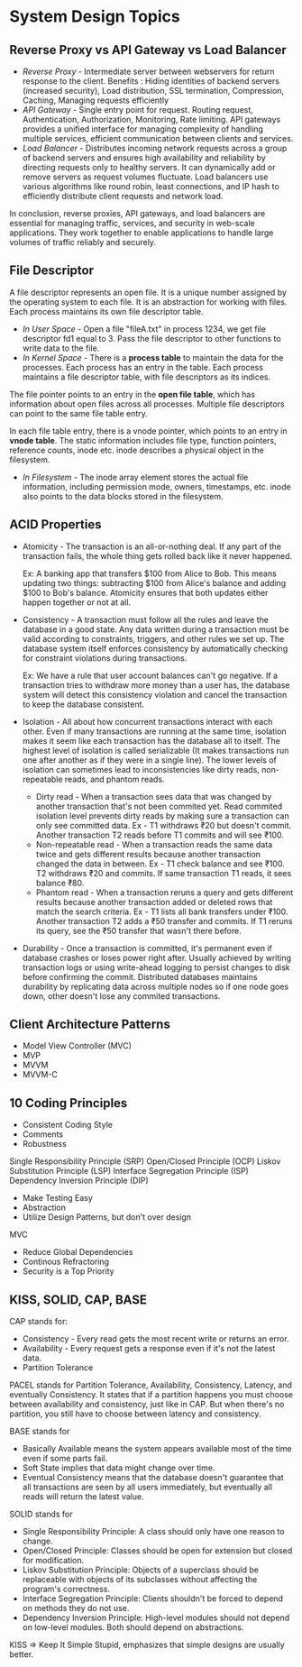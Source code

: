 # System Design Topics

## Reverse Proxy vs API Gateway vs Load Balancer

- *Reverse Proxy* - Intermediate server between webservers for return response to the client. Benefits : Hiding identities of backend servers (increased security), Load distribution, SSL termination, Compression, Caching, Managing requests efficiently 
- *API Gateway* - Single entry point for request. Routing request, Authentication, Authorization, Monitoring, Rate limiting. API gateways provides a unified interface for managing complexity of handling multiple services, efficient communication between clients and services.
- *Load Balancer* - Distributes incoming network requests across a group of backend servers and ensures high availability and reliability by directing requests only to healthy servers. It can dynamically add or remove servers as request volumes fluctuate. Load balancers use various algorithms like round robin, least connections, and IP hash to efficiently distribute client requests and network load.

In conclusion, reverse proxies, API gateways, and load balancers are essential for managing traffic, services, and security in web-scale applications. They work together to enable applications to handle large volumes of traffic reliably and securely.

## File Descriptor

A file descriptor represents an open file. It is a unique number assigned by the operating system to each file. It is an abstraction for working with files. Each process maintains its own file descriptor table. 

- *In User Space* - Open a file "fileA.txt" in process 1234, we get file descriptor fd1 equal to 3. Pass the file descriptor to other functions to write data to the file.
- *In Kernel Space* - There is a **process table** to maintain the data for the processes. Each process has an entry in the table. Each process maintains a file descriptor table, with file descriptors as its indices. 

The file pointer points to an entry in the **open file table**, which has information about open files across all processes. Multiple file descriptors can point to the same file table entry. 

In each file table entry, there is a vnode pointer, which points to an entry in **vnode table**. The static information includes file type, function pointers, reference counts, inode etc. inode describes a physical object in the filesystem.

- *In Filesystem* - The inode array element stores the actual file information, including permission mode, owners, timestamps, etc. inode also points to the data blocks stored in the filesystem.


## ACID Properties

- Atomicity - The transaction is an all-or-nothing deal. If any part of the transaction fails, the whole thing gets rolled back like it never happened.

  Ex: A banking app that transfers $100 from Alice to Bob. This means updating two things: subtracting $100 from Alice's balance and adding $100 to Bob's balance. Atomicity ensures that both updates either happen together or not at all.

- Consistency - A transaction must follow all the rules and leave the database in a good state. Any data written during a transaction must be valid according to constraints, triggers, and other rules we set up. The database system itself enforces consistency by automatically checking for constraint violations during transactions.

  Ex: We have a rule that user account balances can't go negative. If a transaction tries to withdraw more money than a user has, the database system will detect this consistency violation and cancel the transaction to keep the database consistent. 

- Isolation - All about how concurrent transactions interact with each other. Even if many transactions are running at the same time, isolation makes it seem like each transaction has the database all to itself. The highest level of isolation is called serializable (It makes transactions run one after another as if they were in a single line). The lower levels of isolation can sometimes lead to inconsistencies like dirty reads, non-repeatable reads, and phantom reads.

  - Dirty read - When a transaction sees data that was changed by another transaction that's not been commited yet. Read commited isolation level prevents dirty reads by making sure a transaction can only see committed data. Ex - T1 withdraws ₹20 but doesn't commit. Another transaction T2 reads before T1 commits and will see ₹100.
  - Non-repeatable read - When a transaction reads the same data twice and gets different results because another transaction changed the data in between. Ex - T1 check balance and see ₹100. T2 withdraws ₹20 and commits. If same transaction T1 reads, it sees balance ₹80.
  - Phantom read - When a transaction reruns a query and gets different results because another transaction added or deleted rows that match the search criteria. Ex - T1 lists all bank transfers under ₹100. Another transaction T2 adds a ₹50 transfer and commits. If T1 reruns its query, see the ₹50 transfer that wasn't there before.

- Durability - Once a transaction is committed, it's permanent even if database crashes or loses power right after. Usually achieved by writing transaction logs or using write-ahead logging to persist changes to disk before confirming the commit. Distributed databases maintains durability by replicating data across multiple nodes so if one node goes down, other doesn't lose any commited transactions.

## Client Architecture Patterns

- Model View Controller (MVC)
- MVP
- MVVM
- MVVM-C


## 10 Coding Principles

- Consistent Coding Style
- Comments
- Robustness

Single Responsibility Principle (SRP)
Open/Closed Principle (OCP)
Liskov Substitution Principle (LSP)
Interface Segregation Principle (ISP)
Dependency Inversion Principle (DIP)

- Make Testing Easy
- Abstraction
- Utilize Design Patterns, but don't over design

MVC

- Reduce Global Dependencies
- Continous Refractoring
- Security is a Top Priority

## KISS, SOLID, CAP, BASE

CAP stands for:
- Consistency - Every read gets the most recent write or returns an error.
- Availability - Every request gets a response even if it's not the latest data.
- Partition Tolerance

PACEL stands for Partition Tolerance, Availability, Consistency, Latency, and eventually Consistency. It states that if a partition happens you must choose between availability and consistency, just like in CAP. But when there's no partition, you still have to choose between latency and consistency.

BASE stands for
- Basically Available means the system appears available most of the time even if some parts fail. 
- Soft State implies that data might change over time. 
- Eventual Consistency means that the database doesn't guarantee that all transactions are seen by all users immediately, but eventually all reads will return the latest value.

SOLID stands for
- Single Responsibility Principle: A class should only have one reason to change.
- Open/Closed Principle: Classes should be open for extension but closed for modification.
- Liskov Substitution Principle: Objects of a superclass should be replaceable with objects of its subclasses without affecting the program's correctness.
- Interface Segregation Principle: Clients shouldn't be forced to depend on methods they do not use.
- Dependency Inversion Principle: High-level modules should not depend on low-level modules. Both should depend on abstractions.

KISS => Keep It Simple Stupid, emphasizes that simple designs are usually better.
